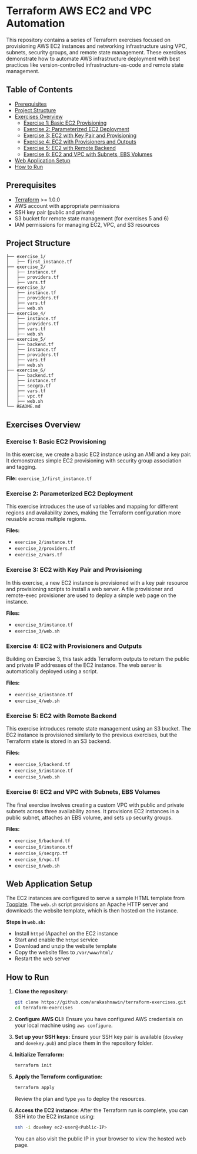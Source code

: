 # Terraform AWS EC2 and VPC Automation

This repository contains a series of Terraform exercises focused on provisioning AWS EC2 instances and networking infrastructure using VPC, subnets, security groups, and remote state management. These exercises demonstrate how to automate AWS infrastructure deployment with best practices like version-controlled infrastructure-as-code and remote state management.

## Table of Contents
- [Prerequisites](#prerequisites)
- [Project Structure](#project-structure)
- [Exercises Overview](#exercises-overview)
  - [Exercise 1: Basic EC2 Provisioning](#exercise-1-basic-ec2-provisioning)
  - [Exercise 2: Parameterized EC2 Deployment](#exercise-2-parameterized-ec2-deployment)
  - [Exercise 3: EC2 with Key Pair and Provisioning](#exercise-3-ec2-with-key-pair-and-provisioning)
  - [Exercise 4: EC2 with Provisioners and Outputs](#exercise-4-ec2-with-provisioners-and-outputs)
  - [Exercise 5: EC2 with Remote Backend](#exercise-5-ec2-with-remote-backend)
  - [Exercise 6: EC2 and VPC with Subnets, EBS Volumes](#exercise-6-ec2-and-vpc-with-subnets-ebs-volumes)
- [Web Application Setup](#web-application-setup)
- [How to Run](#how-to-run)

## Prerequisites
- [Terraform](https://www.terraform.io/downloads.html) >= 1.0.0
- AWS account with appropriate permissions
- SSH key pair (public and private)
- S3 bucket for remote state management (for exercises 5 and 6)
- IAM permissions for managing EC2, VPC, and S3 resources

## Project Structure
```
├── exercise_1/
│   ├── first_instance.tf
├── exercise_2/
│   ├── instance.tf
│   ├── providers.tf
│   ├── vars.tf
├── exercise_3/
│   ├── instance.tf
│   ├── providers.tf
│   ├── vars.tf
│   ├── web.sh
├── exercise_4/
│   ├── instance.tf
│   ├── providers.tf
│   ├── vars.tf
│   ├── web.sh
├── exercise_5/
│   ├── backend.tf
│   ├── instance.tf
│   ├── providers.tf
│   ├── vars.tf
│   ├── web.sh
├── exercise_6/
│   ├── backend.tf
│   ├── instance.tf
│   ├── secgrp.tf
│   ├── vars.tf
│   ├── vpc.tf
│   ├── web.sh
└── README.md
```

## Exercises Overview

### Exercise 1: Basic EC2 Provisioning
In this exercise, we create a basic EC2 instance using an AMI and a key pair. It demonstrates simple EC2 provisioning with security group association and tagging.

**File:** `exercise_1/first_instance.tf`

### Exercise 2: Parameterized EC2 Deployment
This exercise introduces the use of variables and mapping for different regions and availability zones, making the Terraform configuration more reusable across multiple regions.

**Files:**
- `exercise_2/instance.tf`
- `exercise_2/providers.tf`
- `exercise_2/vars.tf`

### Exercise 3: EC2 with Key Pair and Provisioning
In this exercise, a new EC2 instance is provisioned with a key pair resource and provisioning scripts to install a web server. A file provisioner and remote-exec provisioner are used to deploy a simple web page on the instance.

**Files:**
- `exercise_3/instance.tf`
- `exercise_3/web.sh`

### Exercise 4: EC2 with Provisioners and Outputs
Building on Exercise 3, this task adds Terraform outputs to return the public and private IP addresses of the EC2 instance. The web server is automatically deployed using a script.

**Files:**
- `exercise_4/instance.tf`
- `exercise_4/web.sh`

### Exercise 5: EC2 with Remote Backend
This exercise introduces remote state management using an S3 bucket. The EC2 instance is provisioned similarly to the previous exercises, but the Terraform state is stored in an S3 backend.

**Files:**
- `exercise_5/backend.tf`
- `exercise_5/instance.tf`
- `exercise_5/web.sh`

### Exercise 6: EC2 and VPC with Subnets, EBS Volumes
The final exercise involves creating a custom VPC with public and private subnets across three availability zones. It provisions EC2 instances in a public subnet, attaches an EBS volume, and sets up security groups.

**Files:**
- `exercise_6/backend.tf`
- `exercise_6/instance.tf`
- `exercise_6/secgrp.tf`
- `exercise_6/vpc.tf`
- `exercise_6/web.sh`

## Web Application Setup
The EC2 instances are configured to serve a sample HTML template from [Tooplate](https://www.tooplate.com). The `web.sh` script provisions an Apache HTTP server and downloads the website template, which is then hosted on the instance.

**Steps in `web.sh`:**
- Install `httpd` (Apache) on the EC2 instance
- Start and enable the `httpd` service
- Download and unzip the website template
- Copy the website files to `/var/www/html/`
- Restart the web server

## How to Run

1. **Clone the repository:**
   ```bash
   git clone https://github.com/arakashnawin/terraform-exercises.git
   cd terraform-exercises
   ```

2. **Configure AWS CLI:**
   Ensure you have configured AWS credentials on your local machine using `aws configure`.

3. **Set up your SSH keys:**
   Ensure your SSH key pair is available (`dovekey` and `dovekey.pub`) and place them in the repository folder.

4. **Initialize Terraform:**
   ```bash
   terraform init
   ```

5. **Apply the Terraform configuration:**
   ```bash
   terraform apply
   ```
   Review the plan and type `yes` to deploy the resources.

6. **Access the EC2 instance:**
   After the Terraform run is complete, you can SSH into the EC2 instance using:
   ```bash
   ssh -i dovekey ec2-user@<Public-IP>
   ```
   You can also visit the public IP in your browser to view the hosted web page.
